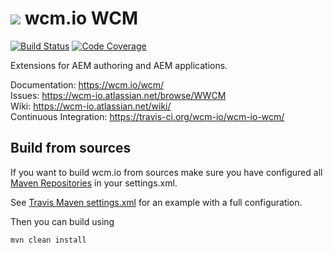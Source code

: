<img src="https://wcm.io/images/favicon-16@2x.png"/> wcm.io WCM
======
[![Build Status](https://travis-ci.org/wcm-io/wcm-io-wcm.png?branch=develop)](https://travis-ci.org/wcm-io/wcm-io-wcm)
[![Code Coverage](https://codecov.io/gh/wcm-io/wcm-io-wcm/branch/develop/graph/badge.svg)](https://codecov.io/gh/wcm-io/wcm-io-wcm)

Extensions for AEM authoring and AEM applications.

Documentation: https://wcm.io/wcm/<br/>
Issues: https://wcm-io.atlassian.net/browse/WWCM<br/>
Wiki: https://wcm-io.atlassian.net/wiki/<br/>
Continuous Integration: https://travis-ci.org/wcm-io/wcm-io-wcm/


## Build from sources

If you want to build wcm.io from sources make sure you have configured all [Maven Repositories](https://wcm.io/maven.html) in your settings.xml.

See [Travis Maven settings.xml](https://github.com/wcm-io/wcm-io-wcm/blob/master/.travis.maven-settings.xml) for an example with a full configuration.

Then you can build using

```
mvn clean install
```
